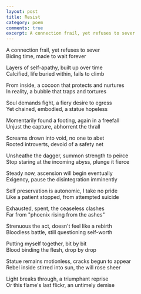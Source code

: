 ```yaml
---
layout: post
title: Resist
category: poem
comments: true
excerpt: A connection frail, yet refuses to sever
---
```


A connection frail, yet refuses to sever    
Biding time, made to wait forever  
  
Layers of self-apathy, built up over time    
Calcified, life buried within, fails to climb  
  
From inside, a cocoon that protects and nurtures    
In reality, a bubble that traps and tortures  
  
Soul demands fight, a fiery desire to egress    
Yet chained, embodied, a statue hopeless   
  
Momentarily found a footing, again in a freefall    
Unjust the capture, abhorrent the thrall   
  
Screams drown into void, no one to abet    
Rooted introverts, devoid of a safety net  
  
Unsheathe the dagger, summon strength to peirce  
Stop staring at the incoming abyss, plunge it fierce  
  
Steady now, ascension will begin eventually  
Exigency, pause the disintegration imminently  
  
Self preservation is autonomic, I take no pride  
Like a patient stopped, from attempted suicide  
  
Exhausted, spent, the ceaseless clashes  
Far from "phoenix rising from the ashes"  
  
Strenuous the act, doesn't feel like a rebirth  
Bloodless battle, still questioning self-worth  
  
Putting myself together, bit by bit  
Blood binding the flesh, drop by drop  
  
Statue remains motionless, cracks begun to appear  
Rebel inside stirred into sun, the will rose sheer  
  
Light breaks through, a triumphant reprise  
Or this flame's last flickr, an untimely demise    